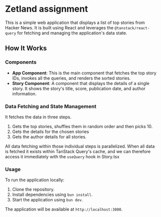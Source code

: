 # Zetland assignment

This is a simple web application that displays a list of top stories from Hacker News. It is built using React and leverages the `@tanstack/react-query` for fetching and managing the application's data state.

## How It Works

### Components

- **App Component**: This is the main component that fetches the top story IDs, invokes all the queries, and renders the sorted stories.
- **Story Component**: A component that displays the details of a single story. It shows the story's title, score, publication date, and author information.

### Data Fetching and State Management

It fetches the data in three steps. 

1. Gets the top stories, shuffles them in random order and then picks 10.
2. Gets the details for the chosen stories
3. Gets the author details for all stories.

All data fetching within those individual steps is parallelized.
When all data is fetched it exists within TanStack Query's cache, and we can therefore access it immediately with the `useQuery` hook in Story.tsx

### Usage

To run the application locally:

1. Clone the repository.
2. Install dependencies using `bun install`.
3. Start the application using `bun dev`.

The application will be available at `http://localhost:3000`.